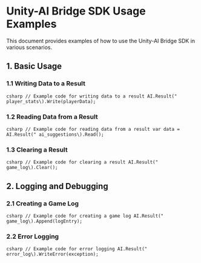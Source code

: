# Unity-AI Bridge SDK Usage Examples


This document provides examples of how to use the Unity-AI Bridge SDK in various scenarios.


## 1. Basic Usage

### 1.1 Writing Data to a Result

`csharp
// Example code for writing data to a result
AI.Result(" player_stats\).Write(playerData);
`


### 1.2 Reading Data from a Result

`csharp
// Example code for reading data from a result
var data = AI.Result(" ai_suggestions\).Read();
`


### 1.3 Clearing a Result

`csharp
// Example code for clearing a result
AI.Result(" game_log\).Clear();
`


## 2. Logging and Debugging

### 2.1 Creating a Game Log

`csharp
// Example code for creating a game log
AI.Result(" game_log\).Append(logEntry);
`


### 2.2 Error Logging

`csharp
// Example code for error logging
AI.Result(" error_log\).WriteError(exception);
`
